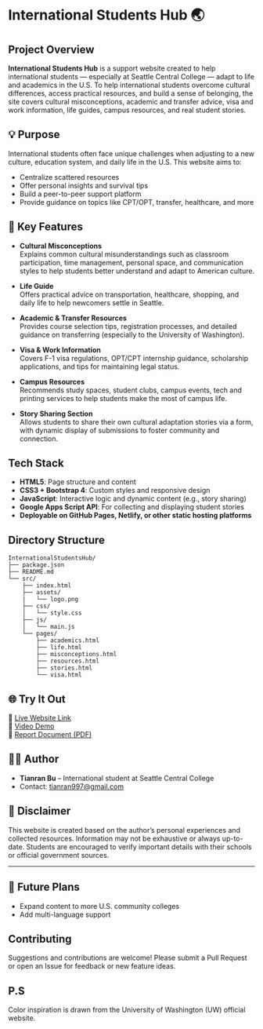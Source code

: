 # International Students Hub 🌏

## Project Overview
**International Students Hub** is a support website created to help international students — especially at Seattle Central College — adapt to life and academics in the U.S. To help international students overcome cultural differences, access practical resources, and build a sense of belonging, the site covers cultural misconceptions, academic and transfer advice, visa and work information, life guides, campus resources, and real student stories.

## 💡 Purpose

International students often face unique challenges when adjusting to a new culture, education system, and daily life in the U.S. This website aims to:

- Centralize scattered resources
- Offer personal insights and survival tips
- Build a peer-to-peer support platform
- Provide guidance on topics like CPT/OPT, transfer, healthcare, and more

## 🧩 Key Features

- **Cultural Misconceptions**  
  Explains common cultural misunderstandings such as classroom participation, time management, personal space, and communication styles to help students better understand and adapt to American culture.

- **Life Guide**  
  Offers practical advice on transportation, healthcare, shopping, and daily life to help newcomers settle in Seattle.

- **Academic & Transfer Resources**  
  Provides course selection tips, registration processes, and detailed guidance on transferring (especially to the University of Washington).

- **Visa & Work Information**  
  Covers F-1 visa regulations, OPT/CPT internship guidance, scholarship applications, and tips for maintaining legal status.

- **Campus Resources**  
  Recommends study spaces, student clubs, campus events, tech and printing services to help students make the most of campus life.

- **Story Sharing Section**  
  Allows students to share their own cultural adaptation stories via a form, with dynamic display of submissions to foster community and connection.

## Tech Stack

- **HTML5**: Page structure and content
- **CSS3 + Bootstrap 4**: Custom styles and responsive design
- **JavaScript**: Interactive logic and dynamic content (e.g., story sharing)
- **Google Apps Script API**: For collecting and displaying student stories
- **Deployable on GitHub Pages, Netlify, or other static hosting platforms**

## Directory Structure

```
InternationalStudentsHub/
├── package.json
├── README.md
└── src/
    ├── index.html
    ├── assets/
    |   └── logo.png
    ├── css/
    │   └── style.css
    ├── js/
    │   └── main.js
    └── pages/
        ├── academics.html
        ├── life.html
        ├── misconceptions.html
        ├── resources.html
        ├── stories.html
        └── visa.html
```

## 🌐 Try It Out

🔗 [Live Website Link](https://tianran997.github.io/international-students-hub/)  
📸 [Video Demo](https://youtu.be/Ojua61wc-1w)  
📝 [Report Document (PDF)](https://drive.google.com/file/d/1X5x75eSx7Gjkmd6OaxeMwEjmaXv85JP9/view?usp=sharing)

## 👩‍💻 Author

- **Tianran Bu** – International student at Seattle Central College  
- Contact: tianran997@gmail.com 

## 📝 Disclaimer

This website is created based on the author’s personal experiences and collected resources. Information may not be exhaustive or always up-to-date. Students are encouraged to verify important details with their schools or official government sources.

---

## 📌 Future Plans

- Expand content to more U.S. community colleges
- Add multi-language support  

## Contributing

Suggestions and contributions are welcome! Please submit a Pull Request or open an Issue for feedback or new feature ideas.

## P.S
Color inspiration is drawn from the University of Washington (UW) official website.